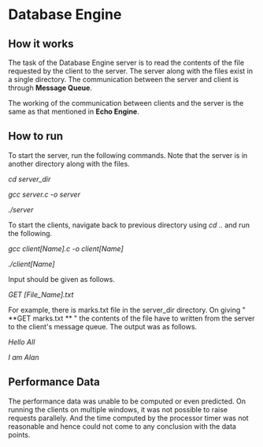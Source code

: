 # Database Engine

## How it works

The task of the Database Engine server is to read the contents of the file requested by the client to the server. The 
server along with the files exist in a single directory. The communication between the server and client is through 
**Message Queue**. 

The working of the communication between clients and the server is the same as that mentioned in **Echo Engine**.

## How to run

To start the server, run the following commands. Note that the server is in another directory along with the files.

*cd server_dir*

*gcc server.c -o server*

*./server*

To start the clients, navigate back to previous directory using *cd ..* and run the following.

*gcc client[Name].c -o client[Name]*

*./client[Name]*

Input should be given as follows.

*GET [File_Name].txt*

For example, there is marks.txt file in the server_dir directory. On giving " **GET marks.txt ** " the contents of the file
have to written from the server to the client's message queue. The output was as follows.

*Hello All*

*I am Alan*

## Performance Data

The performance data was unable to be computed or even predicted. On running the clients on multiple windows,
it was not possible to raise requests parallely. And the time computed by the processor timer was not reasonable and hence
could not come to any conclusion with the data points.
